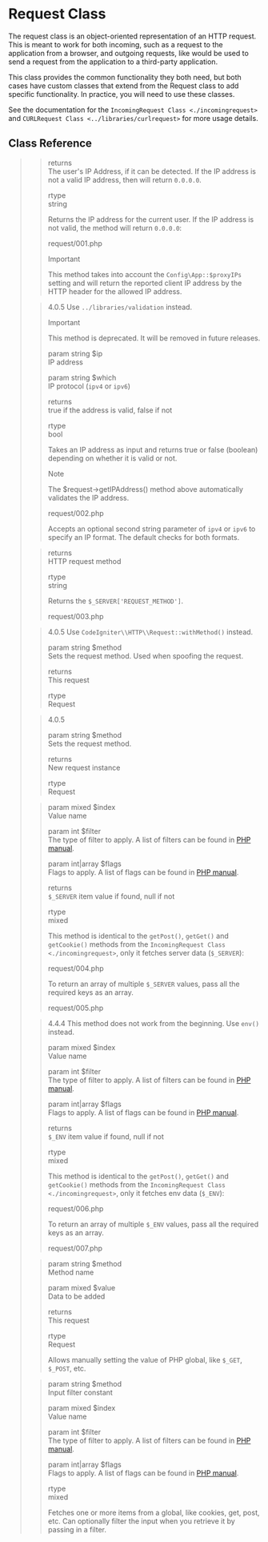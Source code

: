 # Request Class

The request class is an object-oriented representation of an HTTP
request. This is meant to work for both incoming, such as a request to
the application from a browser, and outgoing requests, like would be
used to send a request from the application to a third-party
application.

This class provides the common functionality they both need, but both
cases have custom classes that extend from the Request class to add
specific functionality. In practice, you will need to use these classes.

See the documentation for the
`IncomingRequest Class <./incomingrequest>` and
`CURLRequest Class <../libraries/curlrequest>` for more usage details.

## Class Reference

> > returns  
> > The user's IP Address, if it can be detected. If the IP address is
> > not a valid IP address, then will return `0.0.0.0`.
> >
> > rtype  
> > string
> >
> > Returns the IP address for the current user. If the IP address is
> > not valid, the method will return `0.0.0.0`:
> >
> > <div class="literalinclude">
> >
> > request/001.php
> >
> > </div>
> >
> > > [!IMPORTANT]
> > > This method takes into account the `Config\App::$proxyIPs` setting
> > > and will return the reported client IP address by the HTTP header
> > > for the allowed IP address.
>
> > <div class="deprecated">
> >
> > 4.0.5 Use `../libraries/validation` instead.
> >
> > </div>
> >
> > > [!IMPORTANT]
> > > This method is deprecated. It will be removed in future releases.
> >
> > param string \$ip  
> > IP address
> >
> > param string \$which  
> > IP protocol (`ipv4` or `ipv6`)
> >
> > returns  
> > true if the address is valid, false if not
> >
> > rtype  
> > bool
> >
> > Takes an IP address as input and returns true or false (boolean)
> > depending on whether it is valid or not.
> >
> > > [!NOTE]
> > > The \$request-\>getIPAddress() method above automatically
> > > validates the IP address.
> > >
> > > <div class="literalinclude">
> > >
> > > request/002.php
> > >
> > > </div>
> >
> > Accepts an optional second string parameter of `ipv4` or `ipv6` to
> > specify an IP format. The default checks for both formats.
>
> > returns  
> > HTTP request method
> >
> > rtype  
> > string
> >
> > Returns the `$_SERVER['REQUEST_METHOD']`.
> >
> > <div class="literalinclude">
> >
> > request/003.php
> >
> > </div>
>
> > <div class="deprecated">
> >
> > 4.0.5 Use `CodeIgniter\\HTTP\\Request::withMethod()` instead.
> >
> > </div>
> >
> > param string \$method  
> > Sets the request method. Used when spoofing the request.
> >
> > returns  
> > This request
> >
> > rtype  
> > Request
>
> > <div class="versionadded">
> >
> > 4.0.5
> >
> > </div>
> >
> > param string \$method  
> > Sets the request method.
> >
> > returns  
> > New request instance
> >
> > rtype  
> > Request
>
> > param mixed \$index  
> > Value name
> >
> > param int \$filter  
> > The type of filter to apply. A list of filters can be found in [PHP
> > manual](https://www.php.net/manual/en/filter.filters.php).
> >
> > param int\|array \$flags  
> > Flags to apply. A list of flags can be found in [PHP
> > manual](https://www.php.net/manual/en/filter.filters.flags.php).
> >
> > returns  
> > `$_SERVER` item value if found, null if not
> >
> > rtype  
> > mixed
> >
> > This method is identical to the `getPost()`, `getGet()` and
> > `getCookie()` methods from the
> > `IncomingRequest Class <./incomingrequest>`, only it fetches server
> > data (`$_SERVER`):
> >
> > <div class="literalinclude">
> >
> > request/004.php
> >
> > </div>
> >
> > To return an array of multiple `$_SERVER` values, pass all the
> > required keys as an array.
> >
> > <div class="literalinclude">
> >
> > request/005.php
> >
> > </div>
>
> > <div class="deprecated">
> >
> > 4.4.4 This method does not work from the beginning. Use `env()`
> > instead.
> >
> > </div>
> >
> > param mixed \$index  
> > Value name
> >
> > param int \$filter  
> > The type of filter to apply. A list of filters can be found in [PHP
> > manual](https://www.php.net/manual/en/filter.filters.php).
> >
> > param int\|array \$flags  
> > Flags to apply. A list of flags can be found in [PHP
> > manual](https://www.php.net/manual/en/filter.filters.flags.php).
> >
> > returns  
> > `$_ENV` item value if found, null if not
> >
> > rtype  
> > mixed
> >
> > This method is identical to the `getPost()`, `getGet()` and
> > `getCookie()` methods from the
> > `IncomingRequest Class <./incomingrequest>`, only it fetches env
> > data (`$_ENV`):
> >
> > <div class="literalinclude">
> >
> > request/006.php
> >
> > </div>
> >
> > To return an array of multiple `$_ENV` values, pass all the required
> > keys as an array.
> >
> > <div class="literalinclude">
> >
> > request/007.php
> >
> > </div>
>
> > param string \$method  
> > Method name
> >
> > param mixed \$value  
> > Data to be added
> >
> > returns  
> > This request
> >
> > rtype  
> > Request
> >
> > Allows manually setting the value of PHP global, like `$_GET`,
> > `$_POST`, etc.
>
> > param string \$method  
> > Input filter constant
> >
> > param mixed \$index  
> > Value name
> >
> > param int \$filter  
> > The type of filter to apply. A list of filters can be found in [PHP
> > manual](https://www.php.net/manual/en/filter.filters.php).
> >
> > param int\|array \$flags  
> > Flags to apply. A list of flags can be found in [PHP
> > manual](https://www.php.net/manual/en/filter.filters.flags.php).
> >
> > rtype  
> > mixed
> >
> > Fetches one or more items from a global, like cookies, get, post,
> > etc. Can optionally filter the input when you retrieve it by passing
> > in a filter.
